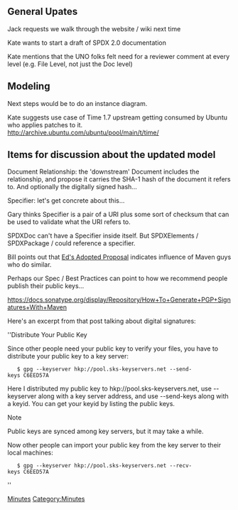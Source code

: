 ## General Upates

Jack requests we walk through the website / wiki next time

Kate wants to start a draft of SPDX 2.0 documentation

Kate mentions that the UNO folks felt need for a reviewer comment at
every level (e.g. File Level, not just the Doc level)

## Modeling

Next steps would be to do an instance diagram.

Kate suggests use case of Time 1.7 upstream getting consumed by Ubuntu
who applies patches to it.
<http://archive.ubuntu.com/ubuntu/pool/main/t/time/>

## Items for discussion about the updated model

Document Relationship: the 'downstream' Document includes the
relationship, and propose it carries the SHA-1 hash of the document it
refers to. And optionally the digitally signed hash...

Specifier: let's get concrete about this...

Gary thinks Specifier is a pair of a URI plus some sort of checksum that
can be used to validate what the URI refers to.

SPDXDoc can't have a Specifier inside itself. But SPDXElements /
SPDXPackage / could reference a specifier.

Bill points out that [Ed's Adopted
Proposal](Technical_Team/Proposals/2012-06-06/Detached_Signed_SPDX_Files "wikilink")
indicates influence of Maven guys who do similar.

Perhaps our Spec / Best Practices can point to how we recommend people
publish their public keys...

<https://docs.sonatype.org/display/Repository/How+To+Generate+PGP+Signatures+With+Maven>

Here's an excerpt from that post talking about digital signatures:

''Distribute Your Public Key

Since other people need your public key to verify your files, you have
to distribute your public key to a key server:

`   $ gpg --keyserver hkp://pool.sks-keyservers.net --send-keys C6EED57A`

Here I distributed my public key to hkp://pool.sks-keyservers.net, use
--keyserver along with a key server address, and use --send-keys along
with a keyid. You can get your keyid by listing the public keys.

Note

Public keys are synced among key servers, but it may take a while.

Now other people can import your public key from the key server to their
local machines:

`   $ gpg --keyserver hkp://pool.sks-keyservers.net --recv-keys C6EED57A`

''

[Minutes](Category:Technical "wikilink")
[Category:Minutes](Category:Minutes "wikilink")
